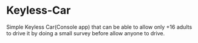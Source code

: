 # Keyless-Car
Simple Keyless Car(Console app) that can be able to allow only +16 adults to drive it by doing a small survey before allow anyone to drive.
